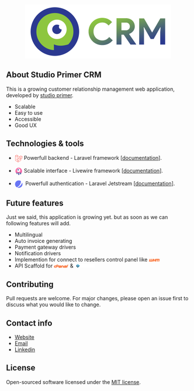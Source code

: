 <p align="center"><a href="https://primerstudio.io" target="_blank"><img src="https://raw.githubusercontent.com/primer-studio/assets/master/images/primer-studio-crm.png" width="400"></a></p>

<p align="center">
</p>

## About Studio Primer CRM 

This is a growing customer relationship management web application, developed by <a href="https://primerstudio.io" target="_blank">studio primer</a>.

- Scalable
- Easy to use
- Accessible
- Good UX

## Technologies & tools

- <img src="https://github.com/primer-studio/assets/blob/main/images/laravel.png?raw=true" width="21" align="top">&nbsp;Powerfull backend - Laravel framework [[documentation](https://laravel.com/docs)].
  

- <img src="https://github.com/primer-studio/assets/blob/main/images/livewire.png?raw=true" width="21" align="top">&nbsp;Scalable interface - Livewire framework [[documentation](https://laravel-livewire.com/docs/quickstart)].


- <img src="https://github.com/primer-studio/assets/blob/main/images/jetstream.png?raw=true" width="21" align="top">&nbsp;&nbsp;Powerfull authentication - Laravel Jetstream [[documentation](https://jetstream.laravel.com/)].

## Future features

Just we said, this application is growing yet. but as soon as we can following features will add.

- Multilingual
- Auto invoice generating
- Payment gateway drivers
- Notification drivers
- Implemention for connect to resellers control panel like <img src="https://github.com/primer-studio/assets/blob/main/images/whm.png?raw=true" width="30">
- API Scaffold for
  <img src="https://github.com/primer-studio/assets/blob/main/images/cpanel.png?raw=true" width="40">
  & &nbsp;<img src="https://github.com/primer-studio/assets/blob/main/images/directadmin.png?raw=true" width="50" align="">


## Contributing

Pull requests are welcome. For major changes, please open an issue first to discuss what you would like to change.

## Contact info

- [Website](https://primerstudio.io)
- [Email](mailto:contact@primerstudio.io)
- [Linkedin](https://www.linkedin.com/company/primer-studio-io)

## License

Open-sourced software licensed under the [MIT license](https://opensource.org/licenses/MIT).
